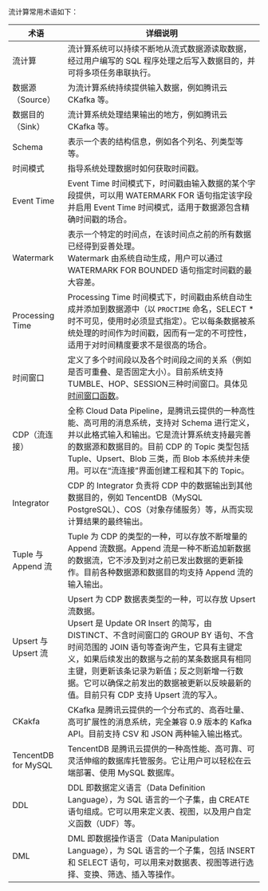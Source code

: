 流计算常用术语如下：

| 术语	| 详细说明 |
| ----- | ----- | 
| 流计算 |	流计算系统可以持续不断地从流式数据源读取数据，经过用户编写的 SQL 程序处理之后写入数据目的，并可将多项任务串联执行。|
| 数据源（Source）|	为流计算系统持续提供输入数据，例如腾讯云 CKafka 等。|
| 数据目的（Sink）|	流计算系统处理结果输出的地方，例如腾讯云 CKafka 等。|
| Schema	| 表示一个表的结构信息，例如各个列名、列类型等等。|
|时间模式	| 指导系统处理数据时如何获取时间戳。|
| Event Time	| Event Time 时间模式下，时间戳由输入数据的某个字段提供，可以用 WATERMARK FOR 语句指定该字段并启用 Event Time 时间模式，适用于数据源包含精确时间戳的场合。|
| Watermark	| 表示一个特定的时间点，在该时间点之前的所有数据已经得到妥善处理。<br>Watermark 由系统自动生成，用户可以通过 WATERMARK FOR BOUNDED 语句指定时间戳的最大容差。|
| Processing Time	| Processing Time 时间模式下，时间戳由系统自动生成并添加到数据源中（以 `PROCTIME` 命名，SELECT * 时不可见，使用时必须显式指定）。它以每条数据被系统处理的时间作为时间戳，因而有一定的不可控性，适用于对时间精度要求不是很高的场合。|
| 时间窗口	|定义了多个时间段以及各个时间段之间的关系（例如是否可重叠、是否固定大小）。目前系统支持 TUMBLE、HOP、SESSION三种时间窗口。具体见 [时间窗口函数](/document/product/849/18075)。|
| CDP（流连接）|	全称 Cloud Data Pipeline，是腾讯云提供的一种高性能、高可用的消息系统，支持对 Schema 进行定义，并以此格式输入和输出。它是流计算系统支持最完善的数据源和数据目的。目前 CDP 的 Topic 类型包括 Tuple、Upsert、Blob 三类，而 Blob 本系统并未使用。可以在“流连接”界面创建工程和其下的 Topic。|
| Integrator | CDP 的 Integrator 负责将 CDP 中的数据输出到其他数据目的，例如 TencentDB（MySQL PostgreSQL）、COS（对象存储服务）等，从而实现计算结果的最终输出。|
| Tuple 与 Append 流 | 	Tuple 为 CDP 的类型的一种，可以存放不断增量的 Append 流数据。Append 流是一种不断追加新数据的数据流，它不涉及到对之前已发出数据的更新操作。目前各种数据源和数据目的均支持 Append 流的输入输出。|
| Upsert 与 Upsert 流	| Upsert 为 CDP 数据表类型的一种，可以存放 Upsert 流数据。<br>Upsert 是 Update OR Insert 的简写，由 DISTINCT、不含时间窗口的 GROUP BY 语句、不含时间范围的 JOIN 语句等查询产生，它具有主键定义，如果后续发出的数据与之前的某条数据具有相同主键，则更新该条记录为新值；反之则新增一行数据。它可以确保之前发出的数据被更新以反映最新的值。目前只有 CDP 支持 Upsert 流的写入。|
| CKakfa	| CKafka 是腾讯云提供的一个分布式的、高吞吐量、高可扩展性的消息系统，完全兼容 0.9 版本的 Kafka API。目前支持 CSV 和 JSON 两种输入输出格式。|
| TencentDB for MySQL | TencentDB 是腾讯云提供的一种高性能、高可靠、可灵活伸缩的数据库托管服务。它让用户可以轻松在云端部署、使用 MySQL 数据库。|
| DDL	| DDL 即数据定义语言（Data Definition Language），为 SQL 语言的一个子集，由 CREATE 语句组成。它可以用来定义表、视图，以及用户自定义函数（UDF）等。|
| DML |	DML 即数据操作语言（Data Manipulation Language），为 SQL 语言的一个子集，包括 INSERT 和 SELECT 语句，可以用来对数据表、视图等进行选择、变换、筛选、插入等操作。|
